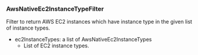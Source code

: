 ### AwsNativeEc2InstanceTypeFilter
Filter to return AWS EC2 instances which have instance type in the given list of instance types.

- ec2InstanceTypes: a list of AwsNativeEc2InstanceTypes
  - List of EC2 instance types.
